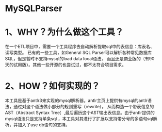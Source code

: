 MySQLParser
===========

1、WHY？为什么做这个工具？
====
在一个ETL项目中，需要一个工具程序去自动解析提取sql中的表信息：库表名、读写类型。
已有的一些工具，如General SQL Parser可以解析各种常见数据库SQL，但是暂时不支持mysql的load data local语法，
而且还是商业版的（有90天的试用版）。其他一些开源的也尝试过，都不太符合项目需求。

2、HOW？如何实现的？
====
本工具是基于antlr3来实现的mysql解析器。antlr主页上提供有mysql的antlr语法，通过对这个语法做小部分的规则重写（rewrite），
从而构造一个带表信息的AST（Abstract Syntax Tree）,最后遍历这个AST输出表信息。由于antlr提供的mysql语法只是支持单条sql
，本工具对其进行了扩展以支持带分号的多语句sql解析，并加入了use db语句的支持。